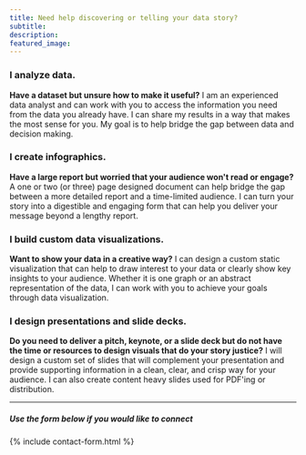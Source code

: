 ```yaml
---
title: Need help discovering or telling your data story?
subtitle:
description:
featured_image:
---
```


### I analyze data.
**Have a dataset but unsure how to make it useful?** I am an experienced data analyst and can work with you to access the information you need from the data you already have. I can share my results in a way that makes the most sense for you. My goal is to help bridge the gap between data and decision making.


### I create infographics.
**Have a large report but worried that your audience won't read or engage?** A one or two (or three) page designed document can help bridge the gap between a more detailed report and a time-limited audience. I can turn your story into a digestible and engaging form that can help you deliver your message beyond a lengthy report.


### I build custom data visualizations.
**Want to show your data in a creative way?** I can design a custom static visualization that can help to draw interest to your data or clearly show key insights to your audience. Whether it is one graph or an abstract representation of the data, I can work with you to achieve your goals through data visualization.


### I design presentations and slide decks.
**Do you need to deliver a pitch, keynote, or a slide deck but do not have the time or resources to design visuals that do your story justice?** I will design a custom set of slides that will complement your presentation and provide supporting information in a clean, clear, and crisp way for your audience. I can also create content heavy slides used for PDF'ing or distribution.


---

##### Use the form below if you would like to connect
{% include contact-form.html %}
